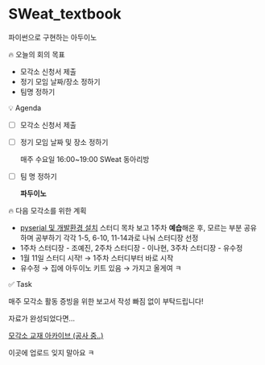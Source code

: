 # SWeat_textbook
파이썬으로 구현하는 아두이노


<aside>
🔥 오늘의 회의 목표

- 모각소 신청서 제출
- 정기 모임 날짜/장소 정하기
- 팀명 정하기
</aside>

<aside>
💡 Agenda

- [ ]  모각소 신청서 제출
    
    
- [ ]  정기 모임 날짜 및 장소 정하기
    
    매주 수요일 16:00~19:00 SWeat 동아리방
    
- [ ]  팀 명 정하기
    
    **파두이노**
    
</aside>

<aside>
🔥 다음 모각소를 위한 계획

- [pyserial 및 개발환경 설치](https://coding-kindergarten.tistory.com/179)
스터디 목차 보고 1주차 **예습**해온 후, 모르는 부분 공유하며 공부하기
각각 1-5, 6-10, 11-14과로 나눠 스터디장 선정
- 1주차 스터디장 - 조예진, 2주차 스터디장 - 이나현, 3주차 스터디장 - 유수정
- 1월 11일 스터디 시작! → 1주차 스터디부터 바로 시작
- 유수정 → 집에 아두이노 키트 있음 → 가지고 올게여 ㅋ
</aside>

<aside>
✅ Task

매주 모각소 활동 증빙을 위한 보고서 작성 빠짐 없이 부탁드립니다!

자료가 완성되었다면…

[모각소 교재 아카이브 (공사 중..)](https://www.notion.so/d371fdffd88d4649b256967d48021afb) 

이곳에 업로드 잊지 말아요 ㅋ

</aside>

